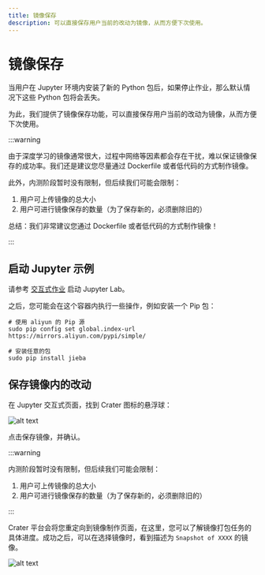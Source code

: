 ```yaml
---
title: 镜像保存
description: 可以直接保存用户当前的改动为镜像，从而方便下次使用。
---
```


# 镜像保存

当用户在 Jupyter 环境内安装了新的 Python 包后，如果停止作业，那么默认情况下这些 Python 包将会丢失。

为此，我们提供了镜像保存功能，可以直接保存用户当前的改动为镜像，从而方便下次使用。

:::warning

由于深度学习的镜像通常很大，过程中网络等因素都会存在干扰，难以保证镜像保存的成功率。我们还是建议您尽量通过 Dockerfile 或者低代码的方式制作镜像。

此外，内测阶段暂时没有限制，但后续我们可能会限制：

1. 用户可上传镜像的总大小
2. 用户可进行镜像保存的数量（为了保存新的，必须删除旧的）

总结：我们非常建议您通过 Dockerfile 或者低代码的方式制作镜像！

:::

## 启动 Jupyter 示例

请参考 [交互式作业](../quick-start/interactive.md) 启动 Jupyter Lab。

之后，您可能会在这个容器内执行一些操作，例如安装一个 Pip 包：

```shell
# 使用 aliyun 的 Pip 源
sudo pip config set global.index-url https://mirrors.aliyun.com/pypi/simple/

# 安装任意的包
sudo pip install jieba
```

## 保存镜像内的改动

在 Jupyter 交互式页面，找到 Crater 图标的悬浮球：

![alt text](./img/floatball.png)

点击保存镜像，并确认。

:::warning

内测阶段暂时没有限制，但后续我们可能会限制：

1. 用户可上传镜像的总大小
2. 用户可进行镜像保存的数量（为了保存新的，必须删除旧的）

:::

Crater 平台会将您重定向到镜像制作页面，在这里，您可以了解镜像打包任务的具体进度。成功之后，可以在选择镜像时，看到描述为 `Snapshot of XXXX` 的镜像。

![alt text](./img/snapshot.png)
